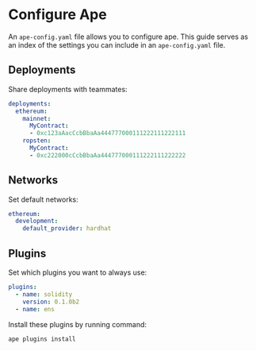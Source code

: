 # Configure Ape

An `ape-config.yaml` file allows you to configure ape. This guide serves as an index of the settings you can include 
in an `ape-config.yaml` file.

## Deployments

Share deployments with teammates:

```yaml
deployments:
  ethereum:
    mainnet:
      MyContract:
      - 0xc123aAacCcbBbaAa444777000111222111222111
    ropsten:
      MyContract:
      - 0xc222000cCcbBbaAa444777000111222111222222
```

## Networks

Set default networks:

```yaml
ethereum:
  development:
    default_provider: hardhat
```

## Plugins

Set which plugins you want to always use:

```yaml
plugins:
  - name: solidity
    version: 0.1.0b2
  - name: ens
```

Install these plugins by running command:

```bash
ape plugins install
```
